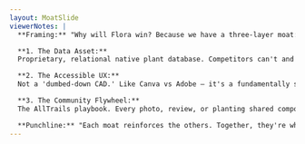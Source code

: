 ```yaml
---
layout: MoatSlide
viewerNotes: |
  **Framing:** "Why will Flora win? Because we have a three-layer moat: data, UX, and community."

  **1. The Data Asset:**
  Proprietary, relational native plant database. Competitors can't and won't build this depth — too costly and too niche. High barrier to entry.

  **2. The Accessible UX:**
  Not a 'dumbed-down CAD.' Like Canva vs Adobe — it's a fundamentally smarter, better tool for a new job: ecological decision-making. Sustainable differentiation.

  **3. The Community Flywheel:**
  The AllTrails playbook. Every photo, review, or planting shared compounds value for the next user. Nearly impossible to replicate from scratch. Exponential network effects.

  **Punchline:** "Each moat reinforces the others. Together, they're why we'll win."
---
```

